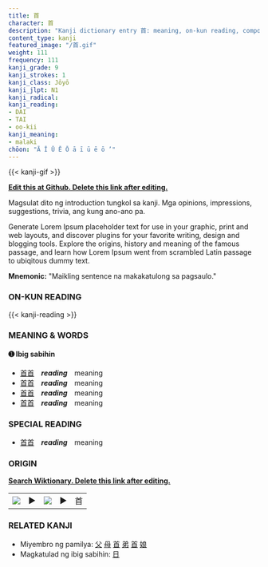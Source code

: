 ```yaml
---
title: 首
character: 首
description: "Kanji dictionary entry 首: meaning, on-kun reading, compounds, origin, related kanji"
content_type: kanji
featured_image: "/首.gif"
weight: 111
frequency: 111
kanji_grade: 9
kanji_strokes: 1
kanji_class: Jōyō
kanji_jlpt: N1
kanji_radical: 
kanji_reading: 
- DAI
- TAI
- oo-kii
kanji_meaning:
- malaki
chōon: "Ā Ī Ū Ē Ō ā ī ū ē ō ’"
---
```

[//]: # (Don't edit the line below. Kanji animated GIF code is automatically generated.)
{{< kanji-gif >}}

[//]: # (Edit below this line.)

**[Edit this at Github. Delete this link after editing.](https://github.com/tim0g/tim/tree/main/content/kanji/首/index.md)**

Magsulat dito ng introduction tungkol sa kanji. Mga opinions, impressions, suggestions, trivia, ang kung ano-ano pa.

Generate Lorem Ipsum placeholder text for use in your graphic, print and web layouts, and discover plugins for your favorite writing, design and blogging tools. Explore the origins, history and meaning of the famous passage, and learn how Lorem Ipsum went from scrambled Latin passage to ubiqitous dummy text.
 
**Mnemonic:** "Maikling sentence na makakatulong sa pagsaulo."

### ON-KUN READING

[//]: # (Don't edit the line below. ON-KUN READING code is automatically generated.)
{{< kanji-reading >}}

### MEANING & WORDS

#### ➊ **Ibig sabihin**
  - [首](../首)[首](../首)　***reading***　meaning
  - [首](../首)[首](../首)　***reading***　meaning
  - [首](../首)[首](../首)　***reading***　meaning
  - [首](../首)[首](../首)　***reading***　meaning

### SPECIAL READING
  - [首](../首)[首](../首)　***reading***　meaning

### ORIGIN

**[Search Wiktionary. Delete this link after editing.](https://wiktionary.org/wiki/首)**
<table class="kanji-table"><tr><td>
<img src="60px-首-bronze.svg.png">
</td><td>▶</td><td>
<img src="60px-首-oracle.svg.png">
</td><td>▶</td>
<td class="kanji-origin">首</td>
</tr></table>

### RELATED KANJI
- Miyembro ng pamilya: [父](../父) [母](../母) [首](../首) [弟](../弟) [首](../首) [娘](../娘)
- Magkatulad ng ibig sabihin: [日](../日)
